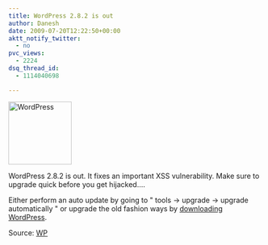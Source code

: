 ```yaml
---
title: WordPress 2.8.2 is out
author: Danesh
date: 2009-07-20T12:22:50+00:00
aktt_notify_twitter:
  - no
pvc_views:
  - 2224
dsq_thread_id:
  - 1114040698

---
```

[<img loading="lazy" class="alignnone size-full wp-image-781" title="WordPress" src="/wp-content/uploads/2008/08/wordpresslogo.jpg" alt="WordPress" width="125" height="125" />][1]

WordPress 2.8.2 is out. It fixes an important XSS vulnerability. Make sure to upgrade quick before you get hijacked&#8230;.

Either perform an auto update by going to " tools -> upgrade -> upgrade automatically " or upgrade the old fashion ways by [downloading WordPress][2].

Source: [WP][3]

 [1]: /wp-content/uploads/2008/08/wordpresslogo.jpg
 [2]: http://wordpress.org/download/
 [3]: http://wordpress.org/development/2009/07/wordpress-2-8-2/
